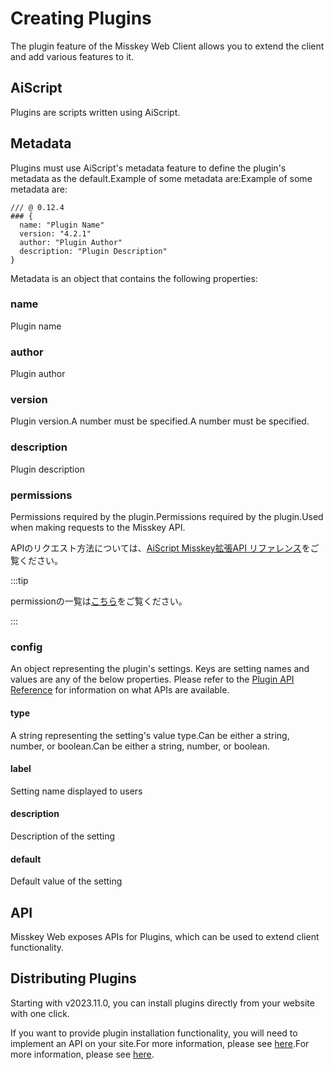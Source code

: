 # Creating Plugins

The plugin feature of the Misskey Web Client allows you to extend the client and add various features to it.

## AiScript

Plugins are scripts written using AiScript.

## Metadata

Plugins must use AiScript's metadata feature to define the plugin's metadata as the default.Example of some metadata are:Example of some metadata are:

```AiScript
/// @ 0.12.4
### {
  name: "Plugin Name"
  version: "4.2.1"
  author: "Plugin Author"
  description: "Plugin Description"
}
```

Metadata is an object that contains the following properties:

### name

Plugin name

### author

Plugin author

### version

Plugin version.A number must be specified.A number must be specified.

### description

Plugin description

### permissions

Permissions required by the plugin.Permissions required by the plugin.Used when making requests to the Misskey API.

APIのリクエスト方法については、[AiScript Misskey拡張API リファレンス](/docs/for-developers/plugin/plugin-api-reference/)をご覧ください。

:::tip

permissionの一覧は[こちら](/docs/for-developers/api/permission/)をご覧ください。

:::

### config

An object representing the plugin's settings. Keys are setting names and values are any of the below properties. Please refer to the [Plugin API Reference](./plugin-api-reference/) for information on what APIs are available.

#### type

A string representing the setting's value type.Can be either a string, number, or boolean.Can be either a string, number, or boolean.

#### label

Setting name displayed to users

#### description

Description of the setting

#### default

Default value of the setting

## API

Misskey Web exposes APIs for Plugins, which can be used to extend client functionality.

## Distributing Plugins

Starting with v2023.11.0, you can install plugins directly from your website with one click.

If you want to provide plugin installation functionality, you will need to implement an API on your site.For more information, please see [here](./publish-on-your-website.md).For more information, please see [here](./publish-on-your-website.md).
